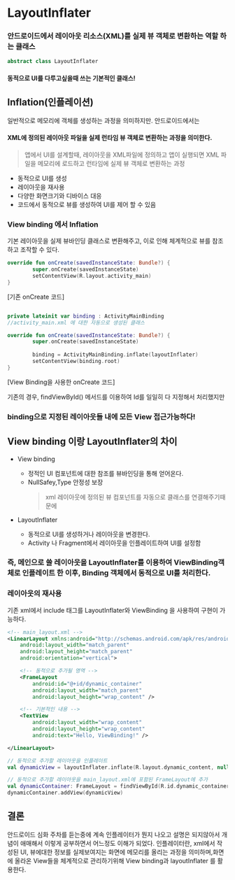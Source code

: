 # LayoutInflater
### 안드로이드에서 레이아웃 리소스(XML)를 실제 뷰 객체로 변환하는 역할 하는 클래스
```kotlin
abstract class LayoutInflater
```

#### 동적으로 UI를 다루고싶을때 쓰는 기본적인 클래스!

## Inflation(인플레이션)
일반적으로 메모리에 객체를 생성하는 과정을 의미하지만. 안드로이드에서는
#### XML에 정의된 레이아웃 파일을 실제 런타임 뷰 객체로 변환하는 과정을 의미한다.
> 앱에서 UI를 설계할때, 레이아웃을 XML파일에 정의하고 앱이 실행되면 XML 파일을 메모리에 로드하고 런타임에 실제 뷰 객체로 변환하는 과정

- 동적으로 UI를 생성
- 레이아웃을 재사용
- 다양한 화면크기와 디바이스 대응
- 코드에서 동적으로 뷰를 생성하여 UI를 제어 할 수 있음

### View binding 에서 Inflation 
기본 레이아웃을 실제 뷰바인딩 클래스로 변환해주고, 이로 인해 체계적으로 뷰를 참조하고 조작할 수 있다.

```kotlin
override fun onCreate(savedInstanceState: Bundle?) {
        super.onCreate(savedInstanceState)
        setContentView(R.layout.activity_main)
}
```
[기존 onCreate 코드]
```kotlin

private lateinit var binding : ActivityMainBinding
//activity_main.xml 에 대한 자동으로 생성된 클래스

override fun onCreate(savedInstanceState: Bundle?) {
        super.onCreate(savedInstanceState)
        
        binding = ActivityMainBinding.inflate(layoutInflater)
        setContentView(binding.root)
}
```
[View Binding을 사용한 onCreate 코드]

기존의 경우, findViewById() 메서드를 이용하여 Id를 일일히 다 지정해서 처리했지만
### binding으로 지정된 레이아웃들 내에 모든 View 접근가능하다!

## View binding 이랑 LayoutInflater의 차이

- View binding  
  - 정적인 UI 컴포넌트에 대한 참조를 뷰바인딩을 통해 얻어온다.
  - NullSafey,Type 안정성 보장
    > xml 레이아웃에 정의된 뷰 컴포넌트를 자동으로 클래스를 연결해주기때문에

- LayoutInflater 
  - 동적으로 UI를 생성하거나 레이아웃을 변경한다.
  - Activity 나 Fragment에서 레이아웃을 인플레이트하여 UI를 설정함

### 즉, 메인으로 쓸 레이아웃을 LayoutInflater를 이용하여 ViewBinding객체로 인플레이트 한 이후, Binding 객체에서 동적으로 UI를 처리한다.

### 레이아웃의 재사용
기존 xml에서 include 태그를 LayoutInflater와 ViewBinding 을 사용하여 구현이 가능하다.
```xml
<!-- main_layout.xml -->
<LinearLayout xmlns:android="http://schemas.android.com/apk/res/android"
    android:layout_width="match_parent"
    android:layout_height="match_parent"
    android:orientation="vertical">

    <!-- 동적으로 추가될 영역 -->
    <FrameLayout
        android:id="@+id/dynamic_container"
        android:layout_width="match_parent"
        android:layout_height="wrap_content" />

    <!-- 기본적인 내용 -->
    <TextView
        android:layout_width="wrap_content"
        android:layout_height="wrap_content"
        android:text="Hello, ViewBinding!" />

</LinearLayout>

```

```kotlin
// 동적으로 추가할 레이아웃을 인플레이트
val dynamicView = layoutInflater.inflate(R.layout.dynamic_content, null)

// 동적으로 추가할 레이아웃을 main_layout.xml에 포함된 FrameLayout에 추가
val dynamicContainer: FrameLayout = findViewById(R.id.dynamic_container)
dynamicContainer.addView(dynamicView)

```

## 결론
안드로이드 심화 주차를 듣는중에 계속 인플레이터가 뭔지 나오고 설명은 되지않아서 개념이 애매해서 이렇게 공부하면서 어느정도 이해가 되었다. 인플레이터란, xml에서 작성된 UI, 뷰에대한 정보를 실제보여지는 화면에 메모리를 올리는 과정을 의미하며,화면에 올라온 View들을 체계적으로 관리하기위해 View binding과 layoutInflater 를 활용한다. 